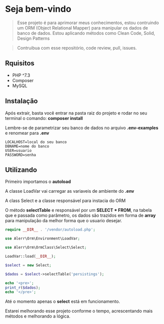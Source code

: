 # Seja bem-vindo
> Esse projeto é para aprimorar meus conhecimentos, estou contruindo um ORM (Object Relational Mapper) para manipular os dados de banco de dados. Estou aplicando métodos como Clean Code, Solid, Design Patterns

> Contruibua com esse repositório, code review, pull, issues.

## Rquisitos 
- PHP ^7.3
- Composer
- MySQL


## Instalação
Após extrair, basta você entrar na pasta raiz do projeto e rodar no seu terminal o comando:
**composer install** 

Lembre-se de parametrizar seu banco de dados no arquivo **.env-examples** e renomear para **.env**

```
LOCALHOST=local do seu banco
DBNAME=nome do banco
USER=usuario 
PASSWORD=senha
```

## Utilizando
Primeiro importamos o **autoload**

A classe LoadVar vai carregar as variaveis de ambiente do **.env**

A class Select e a classe responsável para instacia do ORM

O método **selectTable** e responsável por um **SELECT * FROM**, na tabela que e passada como parâmetro, os dados são trazidos em forma de **array** para manipulação da melhor forma que o usuario desejar.

```php
require __DIR__ . '/vendor/autoload.php';

use Alerr\Orm\Environment\LoadVar;

use Alerr\Orm\OrmClass\Select\Select;

LoadVar::load(__DIR__);

$select = new Select;

$dados = $select->selectTable('persistings');

echo '<pre>';
print_r($dados);
echo '</pre>';

```

Até o momento apenas o **select** está em funcionamento.

Estarei melhorando esse projeto conforme o tempo, acrescentando mais métodos e melhorando a lógica.